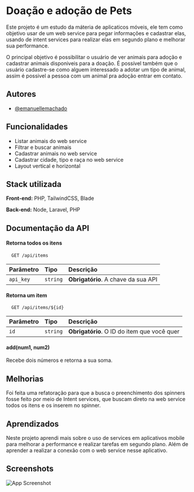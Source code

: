
# Doação e adoção de Pets

Este projeto é um estudo da máteria de aplicaticos móveis, ele tem como objetivo usar de um web service para pegar informações e cadastrar elas, usando de intent services para realizar elas em segundo plano e melhorar sua performance.

O principal objetivo é possibilitar o usuário de ver animais para adoção e cadastrar animais disponiveis para a doação. 
É possível também que o usuário cadastre-se como alguem interessado a adotar um tipo de animal, assim é possivel a pessoa com um animal pra adoção entrar em contato.



## Autores

- [@emanuellemachado](https://www.github.com/Emanuelle-Machado)


## Funcionalidades

- Listar animais do web service
- Filtrar e buscar animais
- Cadastrar animais no web service
- Cadastrar cidade, tipo e raça no web service
- Layout vertical e horizontal


## Stack utilizada

**Front-end:** PHP, TailwindCSS, Blade

**Back-end:** Node, Laravel, PHP


## Documentação da API

#### Retorna todos os itens

```http
  GET /api/items
```

| Parâmetro   | Tipo       | Descrição                           |
| :---------- | :--------- | :---------------------------------- |
| `api_key` | `string` | **Obrigatório**. A chave da sua API |

#### Retorna um item

```http
  GET /api/items/${id}
```

| Parâmetro   | Tipo       | Descrição                                   |
| :---------- | :--------- | :------------------------------------------ |
| `id`      | `string` | **Obrigatório**. O ID do item que você quer |

#### add(num1, num2)

Recebe dois números e retorna a sua soma.


## Melhorias

Foi feita uma refatoração para que a busca o preenchimento dos spinners fosse feito por meio de Intent services, que buscam direto na web service todos os itens e os inserem no spinner.


## Aprendizados

Neste projeto aprendi mais sobre o uso de services em aplicativos mobile para melhorar a performance e realizar tarefas em segundo plano. Além de aprender a realizar a conexão com o web service nesse aplicativo.


## Screenshots

![App Screenshot](https://via.placeholder.com/468x300?text=App+Screenshot+Here)

